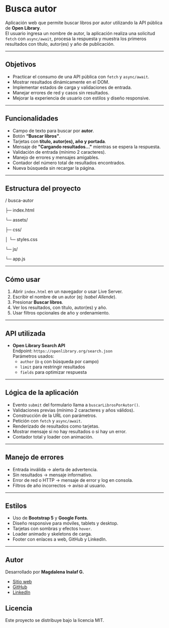 # Busca autor

Aplicación web que permite buscar libros por autor utilizando la API pública de **Open Library**.  
El usuario ingresa un nombre de autor, la aplicación realiza una solicitud `fetch` con `async/await`, procesa la respuesta y muestra los primeros resultados con título, autor(es) y año de publicación.

---

##  Objetivos
- Practicar el consumo de una API pública con `fetch` y `async/await`.
- Mostrar resultados dinámicamente en el DOM.
- Implementar estados de carga y validaciones de entrada.
- Manejar errores de red y casos sin resultados.
- Mejorar la experiencia de usuario con estilos y diseño responsive.

---

##  Funcionalidades
- Campo de texto para buscar por **autor**.
- Botón **“Buscar libros”**.
- Tarjetas con **título, autor(es), año y portada**.
- Mensaje de **"Cargando resultados..."** mientras se espera la respuesta.
- Validación de entrada (mínimo 2 caracteres).
- Manejo de errores y mensajes amigables.
- Contador del número total de resultados encontrados.
- Nueva búsqueda sin recargar la página.

---

##  Estructura del proyecto

/ busca-autor

├─ index.html       

└─ assets/

├─ css/

│  └─ styles.css 

└─ js/

└─ app.js     

---

## Cómo usar
1. Abrir `index.html` en un navegador o usar Live Server.
2. Escribir el nombre de un autor (ej: *Isabel Allende*).
3. Presionar **Buscar libros**.
4. Ver los resultados, con título, autor(es) y año.
5. Usar filtros opcionales de año y ordenamiento.

---

## API utilizada
- **Open Library Search API**  
  Endpoint: `https://openlibrary.org/search.json`  
  Parámetros usados:
  - `author` (o `q` con búsqueda por campo)
  - `limit` para restringir resultados
  - `fields` para optimizar respuesta

---

## Lógica de la aplicación
- Evento `submit` del formulario llama a `buscarLibrosPorAutor()`.
- Validaciones previas (mínimo 2 caracteres y años válidos).
- Construcción de la URL con parámetros.
- Petición con `fetch` y `async/await`.
- Renderizado de resultados como tarjetas.
- Mostrar mensaje si no hay resultados o si hay un error.
- Contador total y loader con animación.

---

##  Manejo de errores
- Entrada inválida → alerta de advertencia.
- Sin resultados → mensaje informativo.
- Error de red o HTTP → mensaje de error y log en consola.
- Filtros de año incorrectos → aviso al usuario.

---

##  Estilos
- Uso de **Bootstrap 5** y **Google Fonts**.
- Diseño responsive para móviles, tablets y desktop.
- Tarjetas con sombras y efectos `hover`.
- Loader animado y skeletons de carga.
- Footer con enlaces a web, GitHub y LinkedIn.

---

## Autor
Desarrollado por **Magdalena Inalaf G.**
- [Sitio web](https://inalaf.ca)
- [GitHub](https://github.com/MagdaIG)
- [LinkedIn](https://www.linkedin.com/in/minalaf/)

## Licencia

Este proyecto se distribuye bajo la licencia MIT.


